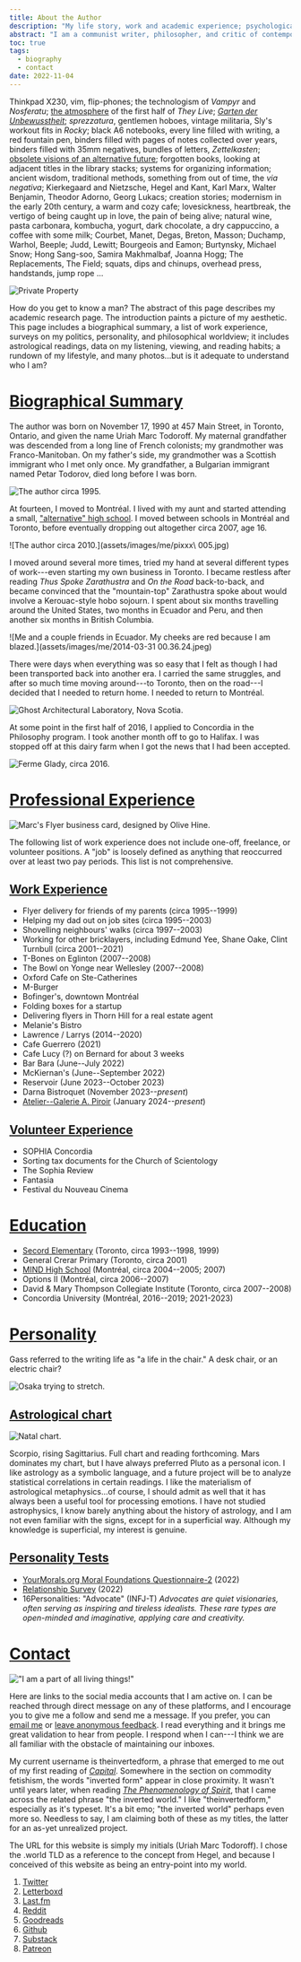 ```yaml
---
title: About the Author
description: "My life story, work and academic experience; psychological profiles, political profiles, and philosophical worldview; data representing my tastes and media consumption."
abstract: "I am a communist writer, philosopher, and critic of contemporary culture. My area of historical interest is the modern leading into the contemporary; my object of study is visual culture. My research is focused on creating an historical overview of the interplay between mass media and the avant-garde, relying on philosophies of technology, media theory, and historical materialism. Some of my questions include: how does media change, and what is its history? What is the relation between media and technology? What is the origin of the digital? How does digital life stand in relation to historical precedents? What is the relation between the modes of production, and the aesthetic and social lives of a given period? I work in the traditions associated with German Idealism, Marxism, Frankfurt School critical theory, and value-form theory."
toc: true
tags:
  - biography
  - contact
date: 2022-11-04
---
```


Thinkpad X230, vim, flip-phones; the technologism of *Vampyr* and *Nosferatu*; [the atmosphere](https://letterboxd.com/theinvertedform/list/john-carpenter-ranked) of the first half of *They Live*; *[Garten der Unbewusstheit](https://youtu.be/3t5aDYQsnUI?si=B6qcCsH7rfh2pLZ4)*; *sprezzatura*, gentlemen hoboes, vintage militaria, Sly's workout fits in *Rocky*; black A6 notebooks, every line filled with writing, a red fountain pen, binders filled with pages of notes collected over years, binders filled with 35mm negatives, bundles of letters, *Zettelkasten*; [obsolete visions of an alternative future](https://en.wikipedia.org/wiki/Project_Xanadu); forgotten books, looking at adjacent titles in the library stacks; systems for organizing information; ancient wisdom, traditional methods, something from out of time, the *via negativa*; Kierkegaard and Nietzsche, Hegel and Kant, Karl Marx, Walter Benjamin, Theodor Adorno, Georg Lukacs; creation stories; modernism in the early 20th century, a warm and cozy cafe; lovesickness, heartbreak, the vertigo of being caught up in love, the pain of being alive; natural wine, pasta carbonara, kombucha, yogurt, dark chocolate, a dry cappuccino, a coffee with some milk; Courbet, Manet, Degas, Breton, Masson; Duchamp, Warhol, Beeple; Judd, Lewitt; Bourgeois and Eamon; Burtynsky, Michael Snow; Hong Sang-soo, Samira Makhmalbaf, Joanna Hogg; The Replacements, The Field; squats, dips and chinups, overhead press, handstands, jump rope ...

![Private Property](/assets/images/propprive1.jpg)

How do you get to know a man? The abstract of this page describes my academic research page. The introduction paints a picture of my aesthetic. This page includes a biographical summary, a list of work experience, surveys on my politics, personality, and philosophical worldview; it includes astrological readings, data on my listening, viewing, and reading habits; a rundown of my lifestyle, and many photos...but is it adequate to understand who I am?

# [Biographical Summary](#biographical-summary)

The author was born on November 17, 1990 at 457 Main Street, in Toronto, Ontario, and given the name Uriah Marc Todoroff. My maternal grandfather was descended from a long line of French colonists; my grandmother was Franco-Manitoban. On my father's side, my grandmother was a Scottish immigrant who I met only once. My grandfather, a Bulgarian immigrant named Petar Todorov, died long before I was born.

![The author circa 1995.](assets/images/me/babyme.jpg)

At fourteen, I moved to Montréal. I lived with my aunt and started attending a small, ["alternative" high school](https://en.wikipedia.org/wiki/MIND_High_School). I moved between schools in Montréal and Toronto, before eventually dropping out altogether circa 2007, age 16.

![The author circa 2010.](assets/images/me/pixxx\ 005.jpg)

I moved around several more times, tried my hand at several different types of work---even starting my own business in Toronto. I became restless after reading *Thus Spoke Zarathustra* and *On the Road* back-to-back, and became convinced that the "mountain-top" Zarathustra spoke about would involve a Kerouac-style hobo sojourn. I spent about six months travelling around the United States, two months in Ecuador and Peru, and then another six months in British Columbia.

![Me and a couple friends in Ecuador. My cheeks are red because I am blazed.](assets/images/me/2014-03-31 00.36.24.jpeg)

There were days when everything was so easy that I felt as though I had been transported back into another era. I carried the same struggles, and after so much time moving around---to Toronto, then on the road---I decided that I needed to return home. I needed to return to Montréal.

![Ghost Architectural Laboratory, Nova Scotia.](/assets/images/img445.jpg)

At some point in the first half of 2016, I applied to Concordia in the Philosophy program. I took another month off to go to Halifax. I was stopped off at this dairy farm when I got the news that I had been accepted.

![Ferme Glady, circa 2016.](assets/images/img514.jpg)

# [Professional Experience](#professional-experience)

![Marc's Flyer business card, designed by Olive Hine.](assets/images/marcsflyer.jpg)

The following list of work experience does not include one-off, freelance, or volunteer positions. A "job" is loosely defined as anything that reoccurred over at least two pay periods. This list is not comprehensive.

## [Work Experience](#work-experience)

* Flyer delivery for friends of my parents (circa 1995--1999)
* Helping my dad out on job sites (circa 1995--2003)
* Shovelling neighbours' walks (circa 1997--2003)
* Working for other bricklayers, including Edmund Yee, Shane Oake, Clint Turnbull (circa 2001--2021)
* T-Bones on Eglinton (2007--2008)
* The Bowl on Yonge near Wellesley (2007--2008)
* Oxford Cafe on Ste-Catherines
* M-Burger
* Bofinger's, downtown Montréal
* Folding boxes for a startup
* Delivering flyers in Thorn Hill for a real estate agent
* Melanie's Bistro
* Lawrence / Larrys (2014--2020)
* Cafe Guerrero (2021)
* Cafe Lucy (?) on Bernard for about 3 weeks
* Bar Bara (June--July 2022)
* McKiernan's (June--September 2022)
* Reservoir (June 2023--October 2023)
* Darna Bistroquet (November 2023--*present*)
* [Atelier--Galerie A. Piroir](https://piroir.com) (January 2024--*present*)

## [Volunteer Experience](#volunteer-experience)

* SOPHIA Concordia
* Sorting tax documents for the Church of Scientology
* The Sophia Review
* Fantasia
* Festival du Nouveau Cinema

# [Education](#education)

* [Secord Elementary](https://torontolife.com/city/toronto-is-failing-me-my-kids-school-is-a-disgrace/) (Toronto, circa 1993--1998, 1999)
* General Crerar Primary (Toronto, circa 2001)
* [MIND High School](https://en.wikipedia.org/wiki/MIND_High_School) (Montréal, circa 2004--2005; 2007)
* Options II (Montréal, circa 2006--2007)
* David & Mary Thompson Collegiate Institute (Toronto, circa 2007--2008)
* Concordia University (Montréal, 2016--2019; 2021-2023)

# [Personality](#personality)

Gass referred to the writing life as "a life in the chair." A desk chair, or an electric chair?

![Osaka trying to stretch.](/assets/images/osakastretch.gif)

## [Astrological chart](#astrological-chart)

![Natal chart.](assets/images/chart.gif)

Scorpio, rising Sagittarius. Full chart and reading forthcoming. Mars dominates my chart, but I have always preferred Pluto as a personal icon. I like astrology as a symbolic language, and a future project will be to analyze statistical correlations in certain readings. I like the materialism of astrological metaphysics...of course, I should admit as well that it has always been a useful tool for processing emotions. I have not studied astrophysics, I know barely anything about the history of astrology, and I am not even familiar with the signs, except for in a superficial way. Although my knowledge is superficial, my interest is genuine.

## [Personality Tests](#personality-tests)


* [YourMorals.org Moral Foundations Questionnaire-2](/assets/documents/mfq2-2022.pdf) (2022)
* [Relationship Survey](/assets/documents/relationship-survey-2022.pdf) (2022)
* 16Personalities: "Advocate" (INFJ-T)
*Advocates are quiet visionaries, often serving as inspiring and tireless idealists. These rare types are open-minded and imaginative, applying care and creativity.*

# [Contact](#contact)

!["I am a part of all living things!"](/assets/images/robo.jpg)

Here are links to the social media accounts that I am active on. I can be reached through direct message on any of these platforms, and I encourage you to give me a follow and send me a message. If you prefer, you can [email me](mailto:um.todoroff@gmail.com) or [leave anonymous feedback](https://docs.google.com/forms/d/e/1FAIpQLSckpSDCKX3uNollW7CJmZF5V3zumIljoDAWsf8ftB6HTNJIKw/viewform). I read everything and it brings me great validation to hear from people. I respond when I can---I think we are all familiar with the obstacle of maintaining our inboxes.

My current username is theinvertedform, a phrase that emerged to me out of my first reading of [*Capital*](/marx). Somewhere in the section on commodity fetishism, the words "inverted form" appear in close proximity. It wasn't until years later, when reading [*The Phenomenology of Spirit*](/hegel), that I came across the related phrase "the inverted world." I like "theinvertedform," especially as it's typeset. It's a bit emo; "the inverted world" perhaps even more so. Needless to say, I am claiming both of these as my titles, the latter for an as-yet unrealized project.

The URL for this website is simply my initials (Uriah Marc Todoroff). I chose the .world TLD as a reference to the concept from Hegel, and because I conceived of this website as being an entry-point into my world.

1. [Twitter](https://twitter.com/theinvertedform)
2. [Letterboxd](https://letterboxd.com/theinvertedform)
3. [Last.fm](https://www.last.fm/user/aeymxq)
3. [Reddit](https://reddit.com/r/umtworld)
4. [Goodreads](https://www.goodreads.com/user/show/122256622)
2. [Github](https://github.com/theinvertedform)
4. [Substack](https://umtworld.substack.com)
4. [Patreon](https://patreon.com/umtworld)
